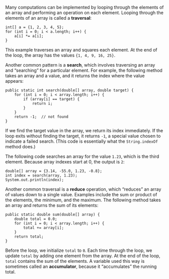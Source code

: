 Many computations can be implemented by looping through the elements of an array and performing an operation on each element. Looping through the elements of an array is called a **traversal**:

```code
int[] a = {1, 2, 3, 4, 5};
for (int i = 0; i < a.length; i++) {
    a[i] *= a[i];
}
```

This example traverses an array and squares each element. At the end of the loop, the array has the values `{1, 4, 9, 16, 25}`.


Another common pattern is a **search**, which involves traversing an array and “searching” for a particular element. For example, the following method takes an array and a value, and it returns the index where the value appears:


```code
public static int search(double[] array, double target) {
    for (int i = 0; i < array.length; i++) {
        if (array[i] == target) {
            return i;
        }
    }
    return -1;  // not found
}
```

If we find the target value in the array, we return its index immediately. If the loop exits without finding the target, it returns `-1`, a special value chosen to indicate a failed search. (This code is essentially what the `String.indexOf` method does.)

The following code searches an array for the value `1.23`, which is the third element. Because array indexes start at 0, the output is `2`:

```code
double[] array = {3.14, -55.0, 1.23, -0.8};
int index = search(array, 1.23);
System.out.println(index);
```


Another common traversal is a **reduce** operation, which “reduces” an array of values down to a single value. Examples include the sum or product of the elements, the minimum, and the maximum. The following method takes an array and returns the sum of its elements:

```code
public static double sum(double[] array) {
    double total = 0.0;
    for (int i = 0; i < array.length; i++) {
        total += array[i];
    }
    return total;
}
```


Before the loop, we initialize `total` to `0`. Each time through the loop, we update `total` by adding one element from the array. At the end of the loop, `total` contains the sum of the elements. A variable used this way is sometimes called an **accumulator**, because it “accumulates” the running total.